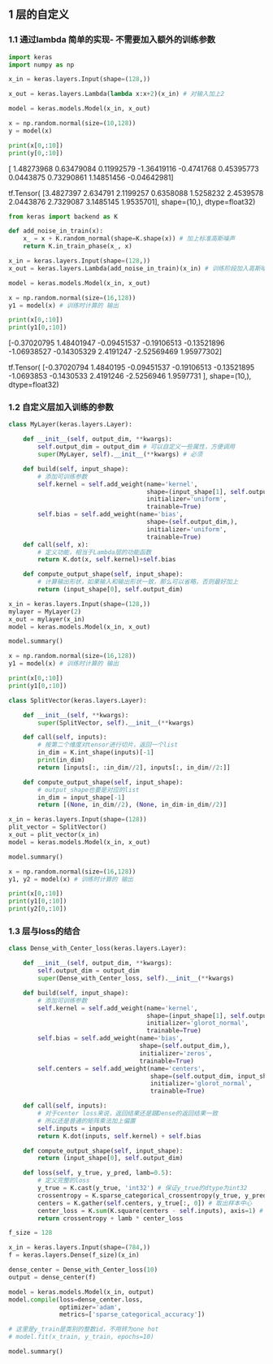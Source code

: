 ## 1 层的自定义


### 1.1 通过lambda 简单的实现- 不需要加入额外的训练参数

```python
import keras
import numpy as np

x_in = keras.layers.Input(shape=(128,))

x_out = keras.layers.Lambda(lambda x:x+2)(x_in) # 对输入加上2

model = keras.models.Model(x_in, x_out)

x = np.random.normal(size=(10,128))
y = model(x)

print(x[0,:10])
print(y[0,:10])
```

[ 1.48273968  0.63479084  0.11992579 -1.36419116 -0.4741768   0.45395773
  0.0443875   0.73290861  1.14851456 -0.04642981]
  
tf.Tensor(
[3.4827397 2.634791  2.1199257 0.6358088 1.5258232 2.4539578 2.0443876
 2.7329087 3.1485145 1.9535701], shape=(10,), dtype=float32)

```python
from keras import backend as K

def add_noise_in_train(x):
    x_ = x + K.random_normal(shape=K.shape(x)) # 加上标准高斯噪声
    return K.in_train_phase(x_, x)

x_in = keras.layers.Input(shape=(128,))
x_out = keras.layers.Lambda(add_noise_in_train)(x_in) # 训练阶段加入高斯噪声，测试阶段去掉
```

```python
model = keras.models.Model(x_in, x_out)

x = np.random.normal(size=(16,128))
y1 = model(x) # 训练时计算的 输出

print(x[0,:10])
print(y1[0,:10])
```

[-0.37020795  1.48401947 -0.09451537 -0.19106513 -0.13521896 -1.06938527
 -0.14305329  2.4191247  -2.52569469  1.95977302]
 
tf.Tensor(
[-0.37020794  1.4840195  -0.09451537 -0.19106513 -0.13521895 -1.0693853
 -0.1430533   2.4191246  -2.5256946   1.9597731 ], shape=(10,), dtype=float32)


### 1.2 自定义层加入训练的参数

```python
class MyLayer(keras.layers.Layer):

    def __init__(self, output_dim, **kwargs):
        self.output_dim = output_dim # 可以自定义一些属性，方便调用
        super(MyLayer, self).__init__(**kwargs) # 必须

    def build(self, input_shape):
        # 添加可训练参数
        self.kernel = self.add_weight(name='kernel', 
                                      shape=(input_shape[1], self.output_dim),
                                      initializer='uniform',
                                      trainable=True)
        self.bias = self.add_weight(name='bias', 
                                      shape=(self.output_dim,),
                                      initializer='uniform',
                                      trainable=True)
    def call(self, x):
        # 定义功能，相当于Lambda层的功能函数
        return K.dot(x, self.kernel)+self.bias

    def compute_output_shape(self, input_shape):
        # 计算输出形状，如果输入和输出形状一致，那么可以省略，否则最好加上
        return (input_shape[0], self.output_dim)
```

```python
x_in = keras.layers.Input(shape=(128,))
mylayer = MyLayer(2)
x_out = mylayer(x_in)
model = keras.models.Model(x_in, x_out)
```

```python
model.summary()
```

```python
x = np.random.normal(size=(16,128))
y1 = model(x) # 训练时计算的 输出

print(x[0,:10])
print(y1[0,:10])
```

```python
class SplitVector(keras.layers.Layer):

    def __init__(self, **kwargs):
        super(SplitVector, self).__init__(**kwargs)

    def call(self, inputs):
        # 按第二个维度对tensor进行切片，返回一个list
        in_dim = K.int_shape(inputs)[-1]
        print(in_dim)
        return [inputs[:, :in_dim//2], inputs[:, in_dim//2:]]

    def compute_output_shape(self, input_shape):
        # output_shape也要是对应的list
        in_dim = input_shape[-1]
        return [(None, in_dim//2), (None, in_dim-in_dim//2)]
```

```python
x_in = keras.layers.Input(shape=(128))
plit_vector = SplitVector()
x_out = plit_vector(x_in)
model = keras.models.Model(x_in, x_out)
```

```python
model.summary()
```

```python
x = np.random.normal(size=(16,128))
y1, y2 = model(x) # 训练时计算的 输出

print(x[0,:10])
print(y1[0,:10])
print(y2[0,:10])
```

### 1.3 层与loss的结合

```python
class Dense_with_Center_loss(keras.layers.Layer):

    def __init__(self, output_dim, **kwargs):
        self.output_dim = output_dim
        super(Dense_with_Center_loss, self).__init__(**kwargs)

    def build(self, input_shape):
        # 添加可训练参数
        self.kernel = self.add_weight(name='kernel',
                                      shape=(input_shape[1], self.output_dim),
                                      initializer='glorot_normal',
                                      trainable=True)
        self.bias = self.add_weight(name='bias',
                                    shape=(self.output_dim,),
                                    initializer='zeros',
                                    trainable=True)
        self.centers = self.add_weight(name='centers',
                                       shape=(self.output_dim, input_shape[1]),
                                       initializer='glorot_normal',
                                       trainable=True)

    def call(self, inputs):
        # 对于center loss来说，返回结果还是跟Dense的返回结果一致
        # 所以还是普通的矩阵乘法加上偏置
        self.inputs = inputs
        return K.dot(inputs, self.kernel) + self.bias

    def compute_output_shape(self, input_shape):
        return (input_shape[0], self.output_dim)

    def loss(self, y_true, y_pred, lamb=0.5):
        # 定义完整的loss
        y_true = K.cast(y_true, 'int32') # 保证y_true的dtype为int32
        crossentropy = K.sparse_categorical_crossentropy(y_true, y_pred, from_logits=True)
        centers = K.gather(self.centers, y_true[:, 0]) # 取出样本中心
        center_loss = K.sum(K.square(centers - self.inputs), axis=1) # 计算center loss
        return crossentropy + lamb * center_loss

```

```python
f_size = 128

x_in = keras.layers.Input(shape=(784,))
f = keras.layers.Dense(f_size)(x_in)

dense_center = Dense_with_Center_loss(10)
output = dense_center(f)

model = keras.models.Model(x_in, output)
model.compile(loss=dense_center.loss,
              optimizer='adam',
              metrics=['sparse_categorical_accuracy'])

# 这里是y_train是类别的整数id，不用转为one hot
# model.fit(x_train, y_train, epochs=10)
```

```python
model.summary()
```

```python

```
